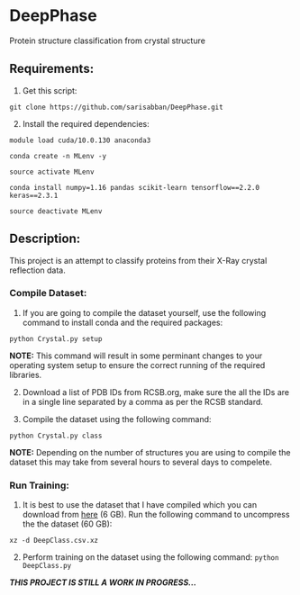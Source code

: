 # DeepPhase
 Protein structure classification from crystal structure

## Requirements:
1. Get this script:

`git clone https://github.com/sarisabban/DeepPhase.git`

2. Install the required dependencies:

`module load cuda/10.0.130 anaconda3`

`conda create -n MLenv -y`

`source activate MLenv`

`conda install numpy=1.16 pandas scikit-learn tensorflow==2.2.0 keras==2.3.1`

`source deactivate MLenv`

## Description:
This project is an attempt to classify proteins from their X-Ray crystal reflection data.

### Compile Dataset:
1. If you are going to compile the dataset yourself, use the following command to install conda and the required packages:

`python Crystal.py setup`

**NOTE:** This command will result in some perminant changes to your operating system setup to ensure the correct running of the required libraries.

2. Download a list of PDB IDs from RCSB.org, make sure the all the IDs are in a single line separated by a comma as per the RCSB standard.

3. Compile the dataset using the following command:

`python Crystal.py class`

**NOTE:** Depending on the number of structures you are using to compile the dataset this may take from several hours to several days to compelete.

### Run Training:
1. It is best to use the dataset that I have compiled which you can download from [here](https://www.dropbox.com/s/ka19wxvky5kktvk/DeepClass.csv.xz?dl=0) (6 GB). Run the following command to uncompress the the dataset (60 GB):

`xz -d DeepClass.csv.xz`

2. Perform training on the dataset using the following command:
`python DeepClass.py`

***THIS PROJECT IS STILL A WORK IN PROGRESS...***

